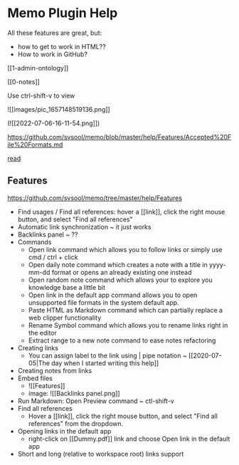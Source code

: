 # Memo Plugin Help

All these features are great, but:
* how to get to work in HTML??
* How to work in GitHub?


[[1-admin-ontology]]

[[0-notes]]

Use ctrl-shift-v to view

![[images/pic_1657148519136.png]]

(![[2022-07-06-16-11-54.png]])

https://github.com/svsool/memo/blob/master/help/Features/Accepted%20File%20Formats.md

[read](https://github.com/svsool/memo/tree/master/help#readme)

## Features

https://github.com/svsool/memo/tree/master/help/Features

* Find usages / Find all references: hover a [[link]], click the right mouse button, and select "Find all references"
* Automatic link synchronization ~ it just works
* Backlinks panel ~ ??
* Commands
  * Open link command which allows you to follow links or simply use cmd / ctrl + click
  * Open daily note command which creates a note with a title in yyyy-mm-dd format or opens an already existing one instead
  * Open random note command which allows your to explore you knowledge base a little bit
  * Open link in the default app command allows you to open unsupported file formats in the system default app.
  * Paste HTML as Markdown command which can partially replace a web clipper functionality
  * Rename Symbol command which allows you to rename links right in the editor
  * Extract range to a new note command to ease notes refactoring
* Creating links
  * You can assign label to the link using | pipe notation ~  [[2020-07-05|The day when I started writing this help]]
* Creating notes from links
* Embed files
  * ![[Features]]
  * image: ![[Backlinks panel.png]]
* Run Markdown: Open Preview command ~  ctl-shift-v
* Find all references
  * Hover a [[link]], click the right mouse button, and select "Find all references" from the dropdown.
* Opening links in the default app
  * right-click on [[Dummy.pdf]] link and choose Open link in the default app
* Short and long (relative to workspace root) links support

